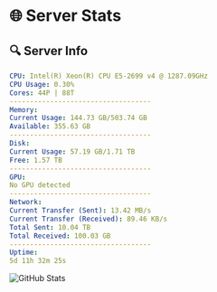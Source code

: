# 🌐 Server Stats
## 🔍 Server Info
```yaml
CPU: Intel(R) Xeon(R) CPU E5-2699 v4 @ 1287.09GHz
CPU Usage: 0.30%
Cores: 44P | 88T
-----------------------------------
Memory:
Current Usage: 144.73 GB/503.74 GB
Available: 355.63 GB
-----------------------------------
Disk:
Current Usage: 57.19 GB/1.71 TB
Free: 1.57 TB
-----------------------------------
GPU:
No GPU detected
-----------------------------------
Network:
Current Transfer (Sent): 13.42 MB/s
Current Transfer (Received): 89.46 KB/s
Total Sent: 10.04 TB
Total Received: 100.03 GB
-----------------------------------
Uptime:
5d 11h 32m 25s
```
![GitHub Stats](https://img.shields.io/badge/Updated-2025-03-13_08:55:14-blue)